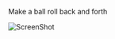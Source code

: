 Make a ball roll back and forth


![ScreenShot](https://rawgit.com/RaggedyAnn/OldMinis/master/1st%20weekly%20mini%20exercise/redBallBackAndForth/index.html.png)
